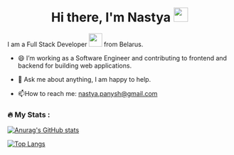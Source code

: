 <h1 align="center">Hi there, I'm Nastya 
<img src="https://github.com/blackcater/blackcater/raw/main/images/Hi.gif" height="32"/></h1>  
  
 I am a Full Stack Developer <img src="https://media.giphy.com/media/WUlplcMpOCEmTGBtBW/giphy.gif" width="30"> from Belarus.  
 - 😄 I’m working as a Software Engineer and contributing to frontend and backend for building web applications.

- 💬 Ask me about anything, I am happy to help.  

- :mailbox:How to reach me: nastya.panysh@gmail.com 
 
   
   
### :fire: My Stats :
 
[![Anurag's GitHub stats](https://github-readme-stats.vercel.app/api?username=AnastasiaPanysh)](https://github.com/anuraghazra/github-readme-stats)


[![Top Langs](https://github-readme-stats.vercel.app/api/top-langs/?username=AnastasiaPanysh&layout=compact)](https://github.com/anuraghazra/github-readme-stats)
